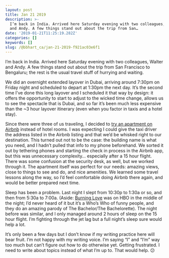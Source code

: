 ```yaml
---
layout: post
title: Jan 21 2019
description: >-
  I’m back in India. Arrived here Saturday evening with two colleagues, Walter
  and Andy. A few things stand out about the trip from San…
date: '2019-01-21T11:25:19.282Z'
categories: []
keywords: []
slug: /@bbhart_ca/jan-21-2019-f921ac03e6f1
---
```


I’m back in India. Arrived here Saturday evening with two colleagues, Walter and Andy. A few things stand out about the trip from San Francisco to Bengaluru; the rest is the usual travel stuff of hurrying and waiting.

We did an overnight extended layover in Dubai, arriving around 7:30pm on Friday night and scheduled to depart at 1:30pm the next day. It’s the second time I’ve done this long layover and I scheduled it that way by design: it offers the opportunity to start to adjust to the wicked time change, allows us to see the spectacle that is Dubai, and so far it’s been much less expensive than the ~3 hour layover itinerary (even when you factor in taxis and a hotel stay).

Since there were three of us traveling, I decided to [try an apartment on Airbnb](https://www.airbnb.com/rooms/27496855) instead of hotel rooms. I was expecting I could give the taxi driver the address listed in the Airbnb listing and that we’d be whisked right to our destination. This turned out not to be the case: the building name is what you need, and I hadn’t pulled that info to my phone beforehand. We sorted it out by tethering phones and starting the check in process in the Airbnb app, but this was unnecessary complexity… especially after a 15 hour flight. There was some confusion at the security desk, as well, but we worked through it. The apartment itself was perfect for our needs: amazing views, close to things to see and do, and nice amenities. We learned some travel lessons along the way, so I’d feel comfortable doing Airbnb there again, and would be better prepared next time.

Sleep has been a problem. Last night I slept from 10:30p to 1:30a or so, and then from 5:30a to 7:00a. (Aside: [Burning Love](https://www.imdb.com/title/tt2292621/?) was on HBO in the middle of the night; I’d never heard of it but it’s a Who’s Who of funny people, and they do an amazing parody of The Bachelor/The Bachelorette). The night before was similar, and I only managed around 2 hours of sleep on the 15 hour flight. I’m fighting through the jet lag but a full night’s sleep sure would help a lot.

It’s only been a few days but I don’t know if my writing practice here will bear fruit. I’m not happy with my writing voice. I’m saying “I” and “I’m” way too much but can’t figure out how to do otherwise yet. Getting frustrated. I need to write about topics instead of what I’m up to. That would help. 😕
